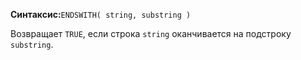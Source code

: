 **Синтаксис:**`ENDSWITH( string, substring )`

Возвращает `TRUE`, если строка `string` оканчивается на подстроку `substring`.